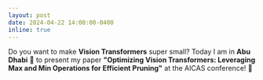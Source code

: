 ```yaml
---
layout: post
date: 2024-04-22 14:00:00-0400
inline: true
---
```


Do you want to make **Vision Transformers** super small? Today I am in **Abu Dhabi** 🐫 to present my paper **"Optimizing Vision Transformers: Leveraging Max and Min Operations for Efficient Pruning"** at the AICAS conference! 🌴